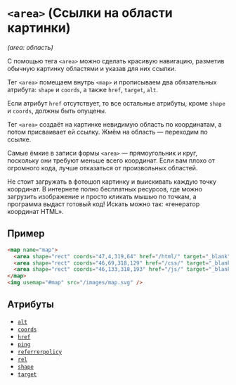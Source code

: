 # `<area>` (Ссылки на области картинки)

_(area: область)_

С помощью тега `<area>` можно сделать красивую навигацию, разметив обычную картинку областями и указав для них ссылки.

Тег `<area>` помещаем внутрь `<map>` и прописываем два обязательных атрибута: `shape` и `coords`, а также `href`, `target`, `alt`.

Если атрибут `href` отсутствует, то все остальные атрибуты, кроме `shape` и `coords`, должны быть опущены.

Тег `<area>` создаёт на картинке невидимую область по координатам, а потом присваивает ей ссылку. Жмём на область — переходим по ссылке.

Самые ёмкие в записи формы `<area>` — прямоугольник и круг, поскольку они требуют меньше всего координат. Если вам плохо от огромного кода, лучше отказаться от произвольных областей.

Не стоит загружать в фотошоп картинку и выискивать каждую точку координат. В интернете полно бесплатных ресурсов, где можно загрузить изображение и просто кликать мышью по точкам, а программа выдаст готовый код! Искать можно так: «генератор координат HTML».

## Пример

```html
<map name="map">
  <area shape="rect" coords="47,4,319,64" href="/html/" target="_blank" alt="HTML" />
  <area shape="rect" coords="46,69,318,129" href="/css/" target="_blank" alt="CSS" />
  <area shape="rect" coords="46,133,318,193" href="/js/" target="_blank" alt="JS" />
</map>
<img usemap="#map" src="/images/map.svg" />
```

## Атрибуты

- [`alt`](<../ATTRIBUTES/alt (АЛЬТЕРНАТИВНЫЙ ТЕКСТ).md>)
- [`coords`](<../ATTRIBUTES/coords (КООРДИНАТЫ ОБЛАСТЕЙ).md>)
- [`href`](<../ATTRIBUTES/href (ССЫЛКА НА URL).md>)
- [`ping`](<../ATTRIBUTES/ping (POST-ЗАПРОС на сервер).md>)
- [`referrerpolicy`](<../ATTRIBUTES/referrerpolicy (ДАННЫЕ ПРИ ПЕРЕХОДЕ).md>)
- [`rel`](<../ATTRIBUTES/rel (СВЯЗЬ ССЫЛКИ СО СТРАНИЦЕЙ).md>)
- [`shape`](<../ATTRIBUTES/shape (ФОРМА ОБЛАСТИ).md>)
- [`target`](<../ATTRIBUTES/target (СПОСОБ ОТКРЫТИЯ ССЫЛКИ).md>)
